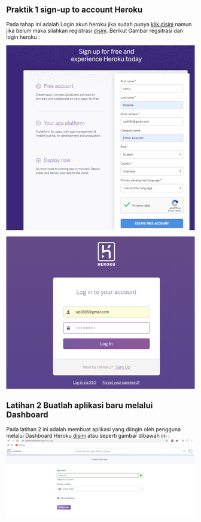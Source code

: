 ## Praktik 1 sign-up to account Heroku
 Pada tahap ini adalah Login akun heroku jika sudah punya [klik disini](https://id.heroku.com/login) namun jika belum maka silahkan registrasi [disini](https://signup.heroku.com/). Berikut Gambar regsitrasi dan login heroku :

![registrasi](https://github.com/Wahyupr/tekn-cloud-computing/blob/master/minggu-03/images/1.png)



![login](https://github.com/Wahyupr/tekn-cloud-computing/blob/master/minggu-03/images/2.png )


## Latihan 2 Buatlah aplikasi baru melalui Dashboard
Pada latihan 2 ini adalah membuat aplikasi yang diingin oleh pengguna melalui Dashboard Heroku [disini](https://dashboard.heroku.com/) atau seperti gambar dibawah ini :
![dashboard](https://github.com/Wahyupr/tekn-cloud-computing/blob/master/minggu-03/images/3.png)

